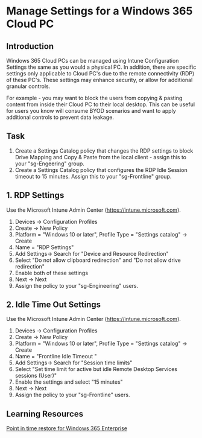 # Manage Settings for a Windows 365 Cloud PC

## Introduction

Windows 365 Cloud PCs can be managed using Intune Configuration Settings the same as you would a physical PC. In addition, there are specific settings only applicable to Cloud PC's due to the remote connectivity (RDP) of these PC's. These settings may enhance security, or allow for additional granular controls.

For example - you may want to block the users from copying & pasting content from inside their Cloud PC to their local desktop. This can be useful for users you know will consume BYOD scenarios and want to apply additional controls to prevent data leakage.

## Task

1. Create a Settings Catalog policy that changes the RDP settings to block Drive Mapping and Copy & Paste from the local client - assign this to your "sg-Engeering" group.
2. Create a Settings Catalog policy that configures the RDP Idle Session timeout to 15 minutes. Assign this to your "sg-Frontline" group.

## 1. RDP Settings 

Use the Microsoft Intune Admin Center (https://intune.microsoft.com).

1. Devices -> Configuration Profiles
2. Create -> New Policy
3. Platform = "Windows 10 or later", Profile Type = "Settings catalog" -> Create
4. Name = "RDP Settings"
5. Add Settings-> Search for "Device and Resource Redirection"
6. Select "Do not allow clipboard redirection" and "Do not allow drive redirection"
7. Enable both of these settings
8. Next -> Next
9. Assign the policy to your "sg-Engineering" users.
 
## 2. Idle Time Out Settings

Use the Microsoft Intune Admin Center (https://intune.microsoft.com).

1. Devices -> Configuration Profiles
2. Create -> New Policy
3. Platform = "Windows 10 or later", Profile Type = "Settings catalog" -> Create
4. Name = "Frontline Idle Timeout "
5. Add Settings-> Search for "Session time limits"
6. Select "Set time limit for active but idle Remote Desktop Services sessions (User)"
7. Enable the settings and select "15 minutes"
8. Next -> Next
9. Assign the policy to your "sg-Frontline" users.


## Learning Resources

[Point in time restore for Windows 365 Enterprise](https://learn.microsoft.com/en-us/windows-365/enterprise/restore-overview)
